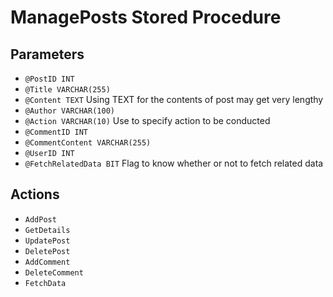 # ManagePosts Stored Procedure
## Parameters

- `@PostID INT`
- `@Title VARCHAR(255)`
- `@Content TEXT` Using TEXT for the contents of post may get very lengthy
- `@Author VARCHAR(100)`
- `@Action VARCHAR(10)` Use to specify action to be conducted
- `@CommentID INT`
- `@CommentContent VARCHAR(255)`
- `@UserID INT`
- `@FetchRelatedData BIT` Flag to know whether or not to fetch related data

## Actions

- `AddPost`
- `GetDetails`
- `UpdatePost`
- `DeletePost`
- `AddComment`
- `DeleteComment`
- `FetchData`


